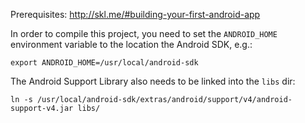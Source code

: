 Prerequisites: http://skl.me/#building-your-first-android-app

In order to compile this project, you need to set the `ANDROID_HOME` environment variable to the location the Android
SDK, e.g.:

```
export ANDROID_HOME=/usr/local/android-sdk
```

The Android Support Library also needs to be linked into the `libs` dir:

```
ln -s /usr/local/android-sdk/extras/android/support/v4/android-support-v4.jar libs/
```
